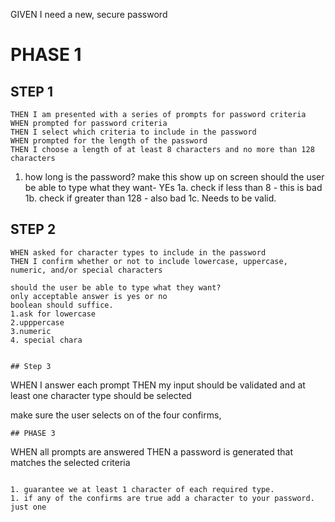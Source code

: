 GIVEN I need a new, secure password
# PHASE 1
## STEP 1
```
THEN I am presented with a series of prompts for password criteria
WHEN prompted for password criteria
THEN I select which criteria to include in the password
WHEN prompted for the length of the password
THEN I choose a length of at least 8 characters and no more than 128 characters
```
1. how long is the password? make this show up on screen
should the user be able to type what they want- YEs
1a. check if less than 8 - this is bad
1b. check if greater than 128 - also bad
1c. Needs to be valid.

## STEP 2
```
WHEN asked for character types to include in the password
THEN I confirm whether or not to include lowercase, uppercase, numeric, and/or special characters

should the user be able to type what they want?
only acceptable answer is yes or no
boolean should suffice.
1.ask for lowercase
2.upppercase
3.numeric
4. special chara


## Step 3
```
WHEN I answer each prompt
THEN my input should be validated and at least one character type should be selected

make sure the user selects on of the four confirms,


```
## PHASE 3
```
WHEN all prompts are answered
THEN a password is generated that matches the selected criteria
```

1. guarantee we at least 1 character of each required type.
1. if any of the confirms are true add a character to your password. just one